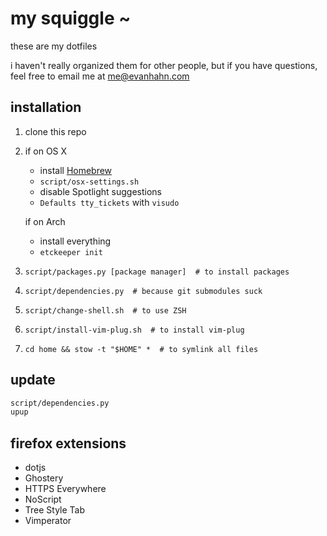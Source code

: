 my squiggle ~
=============

these are my dotfiles

i haven't really organized them for other people, but if you have questions, feel free to email me at <me@evanhahn.com>

installation
------------

1. clone this repo
1. if on OS X
   - install [Homebrew](http://brew.sh/)
   - `script/osx-settings.sh`
   - disable Spotlight suggestions
   - `Defaults tty_tickets` with `visudo`

   if on Arch
   - install everything
   - `etckeeper init`
1. `script/packages.py [package manager]  # to install packages`
1. `script/dependencies.py  # because git submodules suck`
1. `script/change-shell.sh  # to use ZSH`
1. `script/install-vim-plug.sh  # to install vim-plug`
1. `cd home && stow -t "$HOME" *  # to symlink all files`

update
------

```sh
script/dependencies.py
upup
```

firefox extensions
------------------

- dotjs
- Ghostery
- HTTPS Everywhere
- NoScript
- Tree Style Tab
- Vimperator
